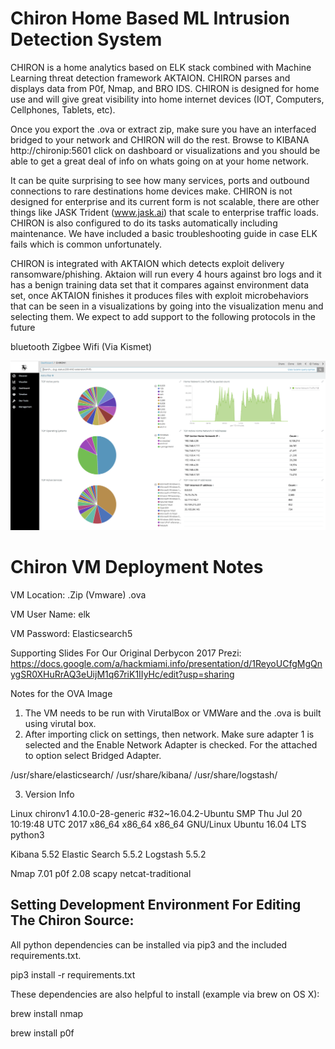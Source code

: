 # Chiron Home Based ML Intrusion Detection System

CHIRON is a home analytics based on ELK stack combined with Machine Learning threat detection framework AKTAION. CHIRON parses and displays data from P0f, Nmap, and BRO IDS. CHIRON is designed for home use and will give great visibility into home internet devices (IOT, Computers, Cellphones, Tablets, etc). 

Once you export the .ova or extract zip, make sure you have an interfaced bridged to your network and CHIRON will do the rest. Browse to KIBANA http://chironip:5601 click on dashboard or visualizations and you should be able to get a great deal of info on whats going on at your home network. 

It can be quite surprising to see how many services, ports and outbound connections to rare destinations home devices make. CHIRON is not designed for enterprise and its current form is not scalable, there are other things like JASK Trident (www.jask.ai) that scale to enterprise traffic loads. CHIRON is also configured to do its tasks automatically including maintenance. We have included a basic troubleshooting guide in case ELK fails which is common unfortunately. 

CHIRON is integrated with AKTAION which detects exploit delivery ransomware/phishing. Aktaion will run every 4 hours against bro logs and it has a benign training data set that it compares against environment data set, once AKTAION finishes it produces files with exploit microbehaviors that can be seen in a visualizations by going into the visualization menu and selecting them. We expect to add support to the following protocols in the future

bluetooth
Zigbee
Wifi (Via Kismet)

![Alt text](/docs/Chiron_Dashboard_V1.png?raw=true "Optional Title")

# Chiron VM Deployment Notes

VM Location: 
.Zip (Vmware)
.ova

VM User Name: elk

VM Password: Elasticsearch5

Supporting Slides For Our Original Derbycon 2017 Prezi: https://docs.google.com/a/hackmiami.info/presentation/d/1ReyoUCfgMgQnygSR0XHuRrAQ3eUijM1q67riK1IIyHc/edit?usp=sharing


Notes for the OVA Image

1. The VM needs to be run with VirutalBox or VMWare and the .ova is built using virutal box.
2. After importing click on settings, then network. Make sure adapter 1 is selected and the Enable Network Adapter is checked. For the attached to option select Bridged Adapter.

/usr/share/elasticsearch/ /usr/share/kibana/ /usr/share/logstash/

3. Version Info 

Linux chironv1 4.10.0-28-generic #32~16.04.2-Ubuntu SMP Thu Jul 20 10:19:48 UTC 2017 x86_64 x86_64 x86_64 GNU/Linux Ubuntu 16.04 LTS python3

Kibana 5.52 Elastic Search 5.5.2 Logstash 5.5.2

Nmap 7.01 p0f 2.08 scapy netcat-traditional


## Setting Development Environment For Editing The Chiron Source:

All python dependencies can be installed via pip3 and the included requirements.txt.
    
  pip3 install -r requirements.txt
 
These dependencies are also helpful to install (example via brew on OS X):

  brew install nmap

  brew install p0f
 
## 
